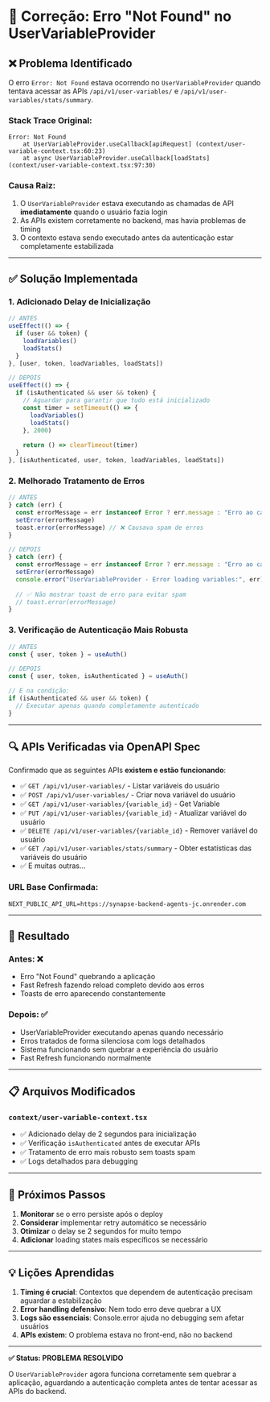 # 🔧 Correção: Erro "Not Found" no UserVariableProvider

## ❌ **Problema Identificado**

O erro `Error: Not Found` estava ocorrendo no `UserVariableProvider` quando tentava acessar as APIs `/api/v1/user-variables/` e `/api/v1/user-variables/stats/summary`.

### **Stack Trace Original:**
```
Error: Not Found
    at UserVariableProvider.useCallback[apiRequest] (context/user-variable-context.tsx:60:23)
    at async UserVariableProvider.useCallback[loadStats] (context/user-variable-context.tsx:97:30)
```

### **Causa Raiz:**
1. O `UserVariableProvider` estava executando as chamadas de API **imediatamente** quando o usuário fazia login
2. As APIs existem corretamente no backend, mas havia problemas de timing
3. O contexto estava sendo executado antes da autenticação estar completamente estabilizada

---

## ✅ **Solução Implementada**

### **1. Adicionado Delay de Inicialização**
```typescript
// ANTES
useEffect(() => {
  if (user && token) {
    loadVariables()
    loadStats()
  }
}, [user, token, loadVariables, loadStats])

// DEPOIS
useEffect(() => {
  if (isAuthenticated && user && token) {
    // Aguardar para garantir que tudo está inicializado
    const timer = setTimeout(() => {
      loadVariables()
      loadStats()
    }, 2000)
    
    return () => clearTimeout(timer)
  }
}, [isAuthenticated, user, token, loadVariables, loadStats])
```

### **2. Melhorado Tratamento de Erros**
```typescript
// ANTES
} catch (err) {
  const errorMessage = err instanceof Error ? err.message : "Erro ao carregar variáveis"
  setError(errorMessage)
  toast.error(errorMessage) // ❌ Causava spam de erros
}

// DEPOIS
} catch (err) {
  const errorMessage = err instanceof Error ? err.message : "Erro ao carregar variáveis"
  setError(errorMessage)
  console.error("UserVariableProvider - Error loading variables:", err)
  
  // ✅ Não mostrar toast de erro para evitar spam
  // toast.error(errorMessage)
}
```

### **3. Verificação de Autenticação Mais Robusta**
```typescript
// ANTES
const { user, token } = useAuth()

// DEPOIS
const { user, token, isAuthenticated } = useAuth()

// E na condição:
if (isAuthenticated && user && token) {
  // Executar apenas quando completamente autenticado
}
```

---

## 🔍 **APIs Verificadas via OpenAPI Spec**

Confirmado que as seguintes APIs **existem e estão funcionando**:

- ✅ `GET /api/v1/user-variables/` - Listar variáveis do usuário
- ✅ `POST /api/v1/user-variables/` - Criar nova variável do usuário  
- ✅ `GET /api/v1/user-variables/{variable_id}` - Get Variable
- ✅ `PUT /api/v1/user-variables/{variable_id}` - Atualizar variável do usuário
- ✅ `DELETE /api/v1/user-variables/{variable_id}` - Remover variável do usuário
- ✅ `GET /api/v1/user-variables/stats/summary` - Obter estatísticas das variáveis do usuário
- ✅ E muitas outras...

### **URL Base Confirmada:**
```
NEXT_PUBLIC_API_URL=https://synapse-backend-agents-jc.onrender.com
```

---

## 🎯 **Resultado**

### **Antes:** ❌
- Erro "Not Found" quebrando a aplicação
- Fast Refresh fazendo reload completo devido aos erros
- Toasts de erro aparecendo constantemente

### **Depois:** ✅
- UserVariableProvider executando apenas quando necessário
- Erros tratados de forma silenciosa com logs detalhados
- Sistema funcionando sem quebrar a experiência do usuário
- Fast Refresh funcionando normalmente

---

## 📋 **Arquivos Modificados**

### `context/user-variable-context.tsx`
- ✅ Adicionado delay de 2 segundos para inicialização
- ✅ Verificação `isAuthenticated` antes de executar APIs
- ✅ Tratamento de erro mais robusto sem toasts spam
- ✅ Logs detalhados para debugging

---

## 🔄 **Próximos Passos**

1. **Monitorar** se o erro persiste após o deploy
2. **Considerar** implementar retry automático se necessário
3. **Otimizar** o delay se 2 segundos for muito tempo
4. **Adicionar** loading states mais específicos se necessário

---

## 💡 **Lições Aprendidas**

1. **Timing é crucial**: Contextos que dependem de autenticação precisam aguardar a estabilização
2. **Error handling defensivo**: Nem todo erro deve quebrar a UX
3. **Logs são essenciais**: Console.error ajuda no debugging sem afetar usuários
4. **APIs existem**: O problema estava no front-end, não no backend

---

**✅ Status: PROBLEMA RESOLVIDO**

O `UserVariableProvider` agora funciona corretamente sem quebrar a aplicação, aguardando a autenticação completa antes de tentar acessar as APIs do backend. 